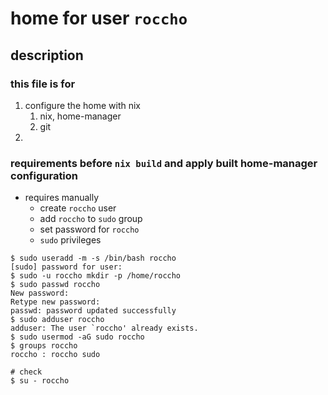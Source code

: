 # home for user `roccho`

## description

### this file is for

1. configure the home with nix
   1. nix, home-manager
   2. git
2.

### requirements before `nix build` and apply built home-manager configuration

* requires manually
  * create `roccho` user
  * add `roccho` to `sudo` group
  * set password for `roccho`
  * `sudo` privileges

```
$ sudo useradd -m -s /bin/bash roccho
[sudo] password for user: 
$ sudo -u roccho mkdir -p /home/roccho
$ sudo passwd roccho
New password: 
Retype new password: 
passwd: password updated successfully
$ sudo adduser roccho
adduser: The user `roccho' already exists.
$ sudo usermod -aG sudo roccho
$ groups roccho
roccho : roccho sudo

# check
$ su - roccho
```
